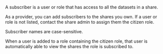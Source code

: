 A subscriber is a user or role that has access to all the datasets in a share.

As a provider, you can add subscribers to the shares you own. If a user or role is not listed, contact the share admin to assign them the citizen role.

Subscriber names are case-sensitive.

When a user is added to a role containing the citizen role, that user is automatically able to view the shares the role is subscribed to.

